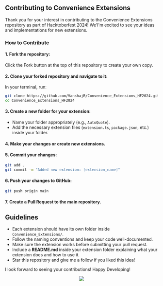 ## Contributing to Convenience Extensions

Thank you for your interest in contributing to the Convenience Extensions repository as part of Hacktoberfest 2024! We’I'm excited to see your ideas and implementations for new extensions.

### How to Contribute

#### 1. Fork the repository:
Click the Fork button at the top of this repository to create your own copy.

#### 2. Clone your forked repository and navigate to it:
In your terminal, run:
  ```bash
  git clone https://github.com/VanshajR/Convenience_Extensions_HF2024.git
  cd Convenience_Extensions_HF2024
  ```

#### 3. Create a new folder for your extension:
  - Name your folder appropriately (e.g., `AutoQuote`).
  - Add the necessary extension files (`extension.ts`, `package.json`, etc.) inside your folder.

#### 4. Make your changes or create new extensions.

#### 5. **Commit** your changes:
```bash
git add .
git commit -m "Added new extension: [extension_name]"
```
#### 6. **Push** your changes to GitHub:
```bash
git push origin main
```
#### 7. Create a **Pull Request** to the main repository.

## Guidelines

- Each extension should have its own folder inside `Convenience_Extensions/`.
- Follow the naming conventions and keep your code well-documented.
- Make sure the extension works before submitting your pull request.
- Include a **README.md** inside your extension folder explaining what your extension does and how to use it.
- Star this repository and give me a follow if you liked this idea!

I look forward to seeing your contributions!
Happy Developing!

<p align="center">
<img src="https://media.giphy.com/media/v1.Y2lkPTc5MGI3NjExdG16NTNkejg2OXZpa3lmdWVpNnI5NzB5ZmxyMXg3c3gxeGFhcjc3ZSZlcD12MV9naWZzX3NlYXJjaCZjdD1n/qgQUggAC3Pfv687qPC/giphy.gif">
</p>
